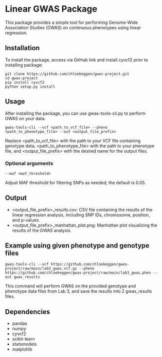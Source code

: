 # Linear GWAS Package

This package provides a simple tool for performing Genome-Wide Association Studies (GWAS) on continuous phenotypes using linear regression.

## Installation

To install the package, access via GitHub link and install cyvcf2 prior to installing package:

```
git clone https://github.com/chloekeggen/gwas-project.git
cd gwas-project
pip install cyvcf2
python setup.py install
```

## Usage

After installing the package, you can use gwas-tools-cli.py to perform GWAS on your data.

```
gwas-tools-cli --vcf <path_to_vcf_file> --pheno <path_to_phenotype_file> --out <output_file_prefix>
```

Replace <path_to_vcf_file> with the path to your VCF file containing genotype data, <path_to_phenotype_file> with the path to your phenotype file, and <output_file_prefix> with the desired name for the output files.

### Optional arguments

```
--maf <maf_threshold>
```

Adjust MAF threshold for filtering SNPs as needed; the default is 0.05.

## Output

- <output_file_prefix>_results.csv: CSV file containing the results of the linear regression analysis, including SNP IDs, chromosome, position, and p-values.
- <output_file_prefix>_manhattan_plot.png: Manhattan plot visualizing the results of the GWAS analysis.

## Example using given phenotype and genotype files

```
gwas-tools-cli --vcf https://github.com/chloekeggen/gwas-project/raw/main/lab3_gwas.vcf.gz --pheno https://github.com/chloekeggen/gwas-project/raw/main/lab3_gwas.phen --out gwas_results
```

This command will perform GWAS on the provided genotype and phenotype data files from Lab 3, and save the results into 2 gwas_results files.

## Dependencies
- pandas
- numpy
- cyvcf2
- scikit-learn
- statsmodels
- matplotlib
